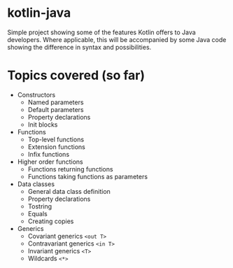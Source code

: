 # kotlin-java

Simple project showing some of the features Kotlin offers to Java developers. Where applicable, this will be accompanied by some Java code showing the difference in syntax and possibilities.

# Topics covered (so far)

 - Constructors
   - Named parameters
   - Default parameters
   - Property declarations
   - Init blocks
 - Functions
   - Top-level functions
   - Extension functions
   - Infix functions
 - Higher order functions
   - Functions returning functions
   - Functions taking functions as parameters
 - Data classes
   - General data class definition
   - Property declarations
   - Tostring
   - Equals
   - Creating copies
 - Generics
   - Covariant generics ```<out T>```
   - Contravariant generics ```<in T>```
   - Invariant generics ```<T>```
   - Wildcards ```<*>```
